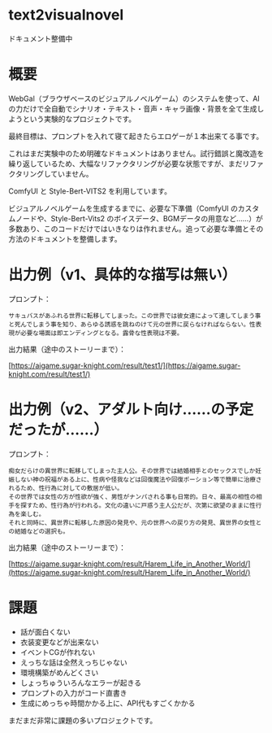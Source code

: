 # text2visualnovel

ドキュメント整備中

# 概要

WebGal（ブラウザベースのビジュアルノベルゲーム）のシステムを使って、AI の力だけで全自動でシナリオ・テキスト・音声・キャラ画像・背景を全て生成しようという実験的なプロジェクトです。

最終目標は、プロンプトを入れて寝て起きたらエロゲーが１本出来てる事です。

これはまだ実験中のため明確なドキュメントはありません。試行錯誤と魔改造を繰り返しているため、大幅なリファクタリングが必要な状態ですが、まだリファクタリングしていません。

ComfyUI と Style-Bert-VITS2 を利用しています。

ビジュアルノベルゲームを生成するまでに、必要な下準備（ComfyUI のカスタムノードや、Style-Bert-Vits2 のボイスデータ、BGMデータの用意など……）が多数あり、このコードだけではいきなりは作れません。追って必要な準備とその方法のドキュメントを整備します。

# 出力例（v1、具体的な描写は無い）

プロンプト：

    サキュバスがあふれる世界に転移してしまった。この世界では彼女達によって達してしまう事と死んでしまう事を知り、あらゆる誘惑を跳ねのけて元の世界に戻らなければならない。性表現が必要な場面は即エンディングとなる。露骨な性表現は不要。

出力結果（途中のストーリーまで）：

[https://aigame.sugar-knight.com/result/test1/](https://aigame.sugar-knight.com/result/test1/)

# 出力例（v2、アダルト向け……の予定だったが……）

プロンプト：

    痴女だらけの異世界に転移してしまった主人公。その世界では結婚相手とのセックスでしか妊娠しない神の祝福がある上に、性病や怪我などは回復魔法や回復ポーション等で簡単に治療されるため、性行為に対しての敷居が低い。
    その世界では女性の方が性欲が強く、男性がナンパされる事も日常的。日々、最高の相性の相手を探すため、性行為が行われる。文化の違いに戸惑う主人公だが、次第に欲望のままに性行為を楽しむ。
    それと同時に、異世界に転移した原因の発見や、元の世界への戻り方の発見、異世界の女性との結婚などの選択も。

出力結果（途中のストーリーまで）：

[https://aigame.sugar-knight.com/result/Harem_Life_in_Another_World/](https://aigame.sugar-knight.com/result/Harem_Life_in_Another_World/)

# 課題

- 話が面白くない
- 衣装変更などが出来ない
- イベントCGが作れない
- えっちな話は全然えっちじゃない
- 環境構築がめんどくさい
- しょっちゅういろんなエラーが起きる
- プロンプトの入力がコード直書き
- 生成にめっちゃ時間かかる上に、API代もすごくかかる

まだまだ非常に課題の多いプロジェクトです。
